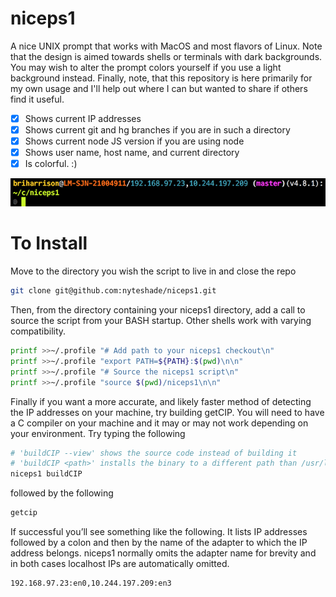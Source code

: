 # niceps1
A nice UNIX prompt that works with MacOS and most flavors of Linux. Note that the design is aimed towards shells or terminals with dark backgrounds. You may wish to alter the prompt colors yourself if you use a light background instead.
Finally, note, that this repository is here primarily for my own usage and I'll help out where I can but wanted to share if others find it useful.

- [x] Shows current IP addresses
- [x] Shows current git and hg branches if you are in such a directory
- [x] Shows current node JS version if you are using node
- [x] Shows user name, host name, and current directory
- [x] Is colorful. :)

![Screenshot](https://github.com/nyteshade/niceps1/raw/master/screenshots/example.png)

# To Install
Move to the directory you wish the script to live in and close the repo

```sh
git clone git@github.com:nyteshade/niceps1.git
```

Then, from the directory containing your niceps1 directory, add a call to source the script from your BASH startup. Other shells work with varying compatibility. 

```sh
printf >>~/.profile "# Add path to your niceps1 checkout\n"
printf >>~/.profile "export PATH=${PATH}:$(pwd)\n\n"
printf >>~/.profile "# Source the niceps1 script\n"
printf >>~/.profile "source $(pwd)/niceps1\n\n"
```

Finally if you want a more accurate, and likely faster method of detecting the IP addresses on your machine, try building getCIP. You will need to have a C compiler on your machine and it may or may not work depending on your environment. Try typing the following

```sh
# 'buildCIP --view' shows the source code instead of building it
# 'buildCIP <path>' installs the binary to a different path than /usr/local/bin
niceps1 buildCIP
```

followed by the following

```sh
getcip
```

If successful you’ll see something like the following. It lists IP addresses followed by a colon and then by the name of the adapter to which the IP address belongs. niceps1 normally omits the adapter name for brevity and in both cases localhost IPs are automatically omitted.

```
192.168.97.23:en0,10.244.197.209:en3
```





